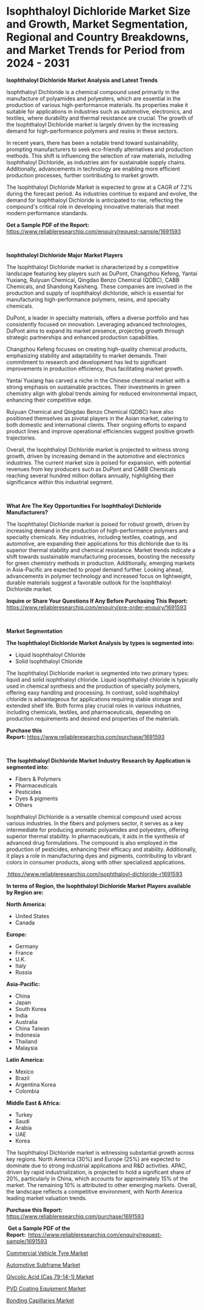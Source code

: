 <p><h1>Isophthaloyl Dichloride Market Size and Growth, Market Segmentation, Regional and Country Breakdowns, and Market Trends for Period from 2024 -  2031</h1></p><p><strong>Isophthaloyl Dichloride Market Analysis and Latest Trends</strong></p>
<p><p>Isophthaloyl Dichloride is a chemical compound used primarily in the manufacture of polyamides and polyesters, which are essential in the production of various high-performance materials. Its properties make it suitable for applications in industries such as automotive, electronics, and textiles, where durability and thermal resistance are crucial. The growth of the Isophthaloyl Dichloride market is largely driven by the increasing demand for high-performance polymers and resins in these sectors.</p><p>In recent years, there has been a notable trend toward sustainability, prompting manufacturers to seek eco-friendly alternatives and production methods. This shift is influencing the selection of raw materials, including Isophthaloyl Dichloride, as industries aim for sustainable supply chains. Additionally, advancements in technology are enabling more efficient production processes, further contributing to market growth. </p><p>The Isophthaloyl Dichloride Market is expected to grow at a CAGR of 7.2% during the forecast period. As industries continue to expand and evolve, the demand for Isophthaloyl Dichloride is anticipated to rise, reflecting the compound's critical role in developing innovative materials that meet modern performance standards.</p></p>
<p><strong>Get a Sample PDF of the Report:&nbsp;</strong> <a href="https://www.reliableresearchiq.com/enquiry/request-sample/1691593?utm_campaign=1765&utm_medium=2&utm_source=Github&utm_content=ia&utm_term=19102024&utm_id=isophthaloyl-dichloride">https://www.reliableresearchiq.com/enquiry/request-sample/1691593</a></p>
<p>&nbsp;</p>
<p><strong>Isophthaloyl Dichloride Major Market Players</strong></p>
<p><p>The Isophthaloyl Dichloride market is characterized by a competitive landscape featuring key players such as DuPont, Changzhou Kefeng, Yantai Yuxiang, Ruiyuan Chemical, Qingdao Benzo Chemical (QDBC), CABB Chemicals, and Shandong Kaisheng. These companies are involved in the production and supply of isophthaloyl dichloride, which is essential for manufacturing high-performance polymers, resins, and specialty chemicals.</p><p>DuPont, a leader in specialty materials, offers a diverse portfolio and has consistently focused on innovation. Leveraging advanced technologies, DuPont aims to expand its market presence, projecting growth through strategic partnerships and enhanced production capabilities.</p><p>Changzhou Kefeng focuses on creating high-quality chemical products, emphasizing stability and adaptability to market demands. Their commitment to research and development has led to significant improvements in production efficiency, thus facilitating market growth.</p><p>Yantai Yuxiang has carved a niche in the Chinese chemical market with a strong emphasis on sustainable practices. Their investments in green chemistry align with global trends aiming for reduced environmental impact, enhancing their competitive edge.</p><p>Ruiyuan Chemical and Qingdao Benzo Chemical (QDBC) have also positioned themselves as pivotal players in the Asian market, catering to both domestic and international clients. Their ongoing efforts to expand product lines and improve operational efficiencies suggest positive growth trajectories.</p><p>Overall, the Isophthaloyl Dichloride market is projected to witness strong growth, driven by increasing demand in the automotive and electronics industries. The current market size is poised for expansion, with potential revenues from key producers such as DuPont and CABB Chemicals reaching several hundred million dollars annually, highlighting their significance within this industrial segment.</p></p>
<p>&nbsp;</p>
<p><strong>What Are The Key Opportunities For Isophthaloyl Dichloride Manufacturers?</strong></p>
<p><p>The Isophthaloyl Dichloride market is poised for robust growth, driven by increasing demand in the production of high-performance polymers and specialty chemicals. Key industries, including textiles, coatings, and automotive, are expanding their applications for this dichloride due to its superior thermal stability and chemical resistance. Market trends indicate a shift towards sustainable manufacturing processes, boosting the necessity for green chemistry methods in production. Additionally, emerging markets in Asia-Pacific are expected to propel demand further. Looking ahead, advancements in polymer technology and increased focus on lightweight, durable materials suggest a favorable outlook for the Isophthaloyl Dichloride market.</p></p>
<p><strong>Inquire or Share Your Questions If Any Before Purchasing This Report:</strong> <a href="https://www.reliableresearchiq.com/enquiry/pre-order-enquiry/1691593?utm_campaign=1765&utm_medium=2&utm_source=Github&utm_content=ia&utm_term=19102024&utm_id=isophthaloyl-dichloride">https://www.reliableresearchiq.com/enquiry/pre-order-enquiry/1691593</a></p>
<p>&nbsp;</p>
<p><strong>Market Segmentation</strong></p>
<p><strong>The Isophthaloyl Dichloride Market Analysis by types is segmented into:</strong></p>
<p><ul><li>Liquid Isophthaloyl Chloride</li><li>Solid Isophthaloyl Chloride</li></ul></p>
<p><p>The Isophthaloyl Dichloride market is segmented into two primary types: liquid and solid isophthaloyl chloride. Liquid isophthaloyl chloride is typically used in chemical synthesis and the production of specialty polymers, offering easy handling and processing. In contrast, solid isophthaloyl chloride is advantageous for applications requiring stable storage and extended shelf life. Both forms play crucial roles in various industries, including chemicals, textiles, and pharmaceuticals, depending on production requirements and desired end properties of the materials.</p></p>
<p><strong>Purchase this Report:&nbsp;</strong><a href="https://www.reliableresearchiq.com/purchase/1691593?utm_campaign=1765&utm_medium=2&utm_source=Github&utm_content=ia&utm_term=19102024&utm_id=isophthaloyl-dichloride">https://www.reliableresearchiq.com/purchase/1691593</a></p>
<p>&nbsp;</p>
<p><strong>The Isophthaloyl Dichloride Market Industry Research by Application is segmented into:</strong></p>
<p><ul><li>Fibers & Polymers</li><li>Pharmaceuticals</li><li>Pesticides</li><li>Dyes & pigments</li><li>Others</li></ul></p>
<p><p>Isophthaloyl Dichloride is a versatile chemical compound used across various industries. In the fibers and polymers sector, it serves as a key intermediate for producing aromatic polyamides and polyesters, offering superior thermal stability. In pharmaceuticals, it aids in the synthesis of advanced drug formulations. The compound is also employed in the production of pesticides, enhancing their efficacy and stability. Additionally, it plays a role in manufacturing dyes and pigments, contributing to vibrant colors in consumer products, along with other specialized applications.</p></p>
<p><a href="https://www.reliableresearchiq.com/isophthaloyl-dichloride-r1691593?utm_campaign=1765&utm_medium=2&utm_source=Github&utm_content=ia&utm_term=19102024&utm_id=isophthaloyl-dichloride">&nbsp;https://www.reliableresearchiq.com/isophthaloyl-dichloride-r1691593</a></p>
<p><strong>In terms of Region, the Isophthaloyl Dichloride Market Players available by Region are:</strong></p>
<p>
    <p> <strong> North America: </strong>
        <ul>
            <li>United States</li>
            <li>Canada</li>
        </ul>
        </p> 
    <p> <strong> Europe: </strong>
        <ul>
            <li>Germany</li>
            <li>France</li>
            <li>U.K.</li>
            <li>Italy</li>
            <li>Russia</li>
        </ul>
        </p> 
    <p> <strong> Asia-Pacific: </strong>
        <ul>
            <li>China</li>
            <li>Japan</li>
            <li>South Korea</li>
            <li>India</li>
            <li>Australia</li>
            <li>China Taiwan</li>
            <li>Indonesia</li>
            <li>Thailand</li>
            <li>Malaysia</li>
        </ul>
        </p> 
    <p> <strong> Latin America: </strong>
        <ul>
            <li>Mexico</li>
            <li>Brazil</li>
            <li>Argentina Korea</li>
            <li>Colombia</li>
        </ul>
        </p> 
    <p> <strong> Middle East & Africa: </strong>
        <ul>
            <li>Turkey</li>
            <li>Saudi</li>
            <li>Arabia</li>
            <li>UAE</li>
            <li>Korea</li>
        </ul>
    </p>
    </p>
<p><p>The Isophthaloyl Dichloride market is witnessing substantial growth across key regions. North America (30%) and Europe (25%) are expected to dominate due to strong industrial applications and R&D activities. APAC, driven by rapid industrialization, is projected to hold a significant share of 20%, particularly in China, which accounts for approximately 15% of the market. The remaining 10% is attributed to other emerging markets. Overall, the landscape reflects a competitive environment, with North America leading market valuation trends.</p></p>
<p><strong>Purchase this Report: </strong><a href="https://www.reliableresearchiq.com/purchase/1691593?utm_campaign=1765&utm_medium=2&utm_source=Github&utm_content=ia&utm_term=19102024&utm_id=isophthaloyl-dichloride">https://www.reliableresearchiq.com/purchase/1691593</a></p>
<p>&nbsp;<strong>Get a Sample PDF of the Report:&nbsp;&nbsp;</strong><a href="https://www.reliableresearchiq.com/enquiry/request-sample/1691593?utm_campaign=1765&utm_medium=2&utm_source=Github&utm_content=ia&utm_term=19102024&utm_id=isophthaloyl-dichloride">https://www.reliableresearchiq.com/enquiry/request-sample/1691593</a></p>
<p><strong></strong></p>
<p><p><a href="https://www.linkedin.com/pulse/commercial-vehicle-tyre-market-size-growth-industry-analysis-jsdoe?utm_campaign=1765&utm_medium=2&utm_source=Github&utm_content=ia&utm_term=19102024&utm_id=isophthaloyl-dichloride">Commercial Vehicle Tyre Market</a></p><p><a href="https://www.linkedin.com/pulse/future-trends-global-automotive-subframe-market-insights-analysis-ax3le?utm_campaign=1765&utm_medium=2&utm_source=Github&utm_content=ia&utm_term=19102024&utm_id=isophthaloyl-dichloride">Automotive Subframe Market</a></p><p><a href="https://github.com/BesaLoshi2000/Market-Research-Report-List-1/blob/main/glycolic-acid-cas-79-14-1-market.md?utm_campaign=1765&utm_medium=2&utm_source=Github&utm_content=ia&utm_term=19102024&utm_id=isophthaloyl-dichloride">Glycolic Acid (Cas 79-14-1) Market</a></p><p><a href="https://www.linkedin.com/pulse/global-pvd-coating-equipment-market-landscape-future-trends-kzfff?utm_campaign=1765&utm_medium=2&utm_source=Github&utm_content=ia&utm_term=19102024&utm_id=isophthaloyl-dichloride">PVD Coating Equipment Market</a></p><p><a href="https://www.linkedin.com/pulse/bonding-capillaries-market-indicators-size-regional-breakdown-it9cf?utm_campaign=1765&utm_medium=2&utm_source=Github&utm_content=ia&utm_term=19102024&utm_id=isophthaloyl-dichloride">Bonding Capillaries Market</a></p></p>